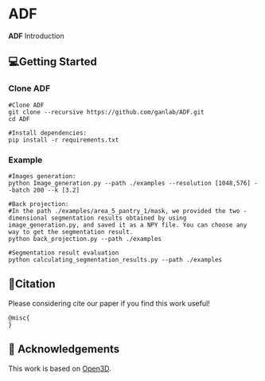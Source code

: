 # ADF

**ADF** Introduction


## :computer:Getting Started
### Clone ADF
```shell
#Clone ADF
git clone --recursive https://github.com/ganlab/ADF.git
cd ADF

#Install dependencies:
pip install -r requirements.txt
```


### Example
```shell
#Images generation:
python Image_generation.py --path ./examples --resolution [1048,576] --batch 200 --k [3.2]

#Back projection:
#In the path ./examples/area_5_pantry_1/mask, we provided the two -dimensional segmentation results obtained by using image_generation.py, and saved it as a NPY file. You can choose any way to get the segmentation result.
python back_projection.py --path ./examples

#Segmentation result evaluation
python calculating_segmentation_results.py --path ./examples
```

## :book:Citation
Please considering cite our paper if you find this work useful!
```
@misc{
}
```

## :clap: Acknowledgements
This work is based on [Open3D](https://github.com/isl-org/Open3D).